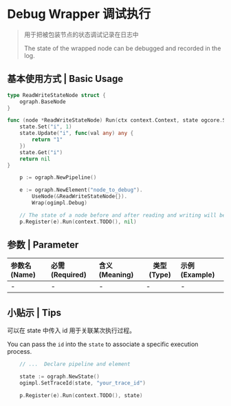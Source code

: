 # Debug Wrapper 调试执行

> 用于把被包装节点的状态调试记录在日志中
>
> The state of the wrapped node can be debugged and recorded in the log.

## 基本使用方式 | Basic Usage

```go
type ReadWriteStateNode struct {
	ograph.BaseNode
}

func (node *ReadWriteStateNode) Run(ctx context.Context, state ogcore.State) error {
	state.Set("i", 1)
	state.Update("i", func(val any) any {
		return "1"
	})
	state.Get("i")
	return nil
}

```

```go
	p := ograph.NewPipeline()

	e := ograph.NewElement("node_to_debug").
		UseNode(&ReadWriteStateNode{}).
		Wrap(ogimpl.Debug)

	// The state of a node before and after reading and writing will be recorded in the log.
	p.Register(e).Run(context.TODO(), nil)
```

## 参数 | Parameter

| 参数名(Name) | 必需(Required) | 含义(Meaning) | 类型(Type) | 示例(Example) |
| :----------- | :------------- | :------------ | ---------- | :------------ |
| -            | -              | -             | -          | -             |


## 小贴示 | Tips

可以在 state 中传入 id 用于关联某次执行过程。

You can pass the `id` into the `state` to associate a specific execution process.

```go
	// ...  Declare pipeline and element

	state := ograph.NewState()
	ogimpl.SetTraceId(state, "your_trace_id")

	p.Register(e).Run(context.TODO(), state)
```
